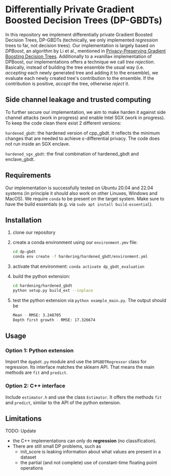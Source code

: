 # Differentially Private Gradient Boosted Decision Trees (DP-GBDTs)

In this repository we implement differentially private Gradient Boosted Decision Trees, DP-GBDTs (technically, we only implemented *regression* trees to far, not decision trees).
Our implementation is largely based on *DPBoost*, an algorithm by Li et al., mentioned in [Privacy-Preserving Gradient Boosting Decision Trees](http://arxiv.org/abs/1911.04209). Additionally to a »vanilla« implementation of DPBoost, our implementations offers a technique we call *tree rejection*. Basically, instead of building the tree ensemble the usual way (i.e. *accepting* each newly generated tree and adding it to the ensemble), we evaluate each newly created tree's contribution to the ensemble. If the contribution is positive, *accept* the tree, otherwise *reject* it.

## Side channel leakage and trusted computing
To further secure our implementation, we aim to make harden it against side channel attacks (work in progress) and enable Intel SGX (work in progress).
To keep the code clean there exist 2 different versions:

`hardened_gbdt`: the hardened version of cpp_gbdt. It reflects the minimum changes that are needed to achieve ε-differential privacy. The code does not run inside an SGX enclave.

`hardened_sgx_gbdt`: the final combination of hardened_gbdt and enclave_gbdt.

## Requirements
Our implementation is successfully tested on Ubuntu 20.04 and 22.04 systems (in principle it should also work on other Linuxes, Windows and MacOS).
We require `conda` to be present on the target system. Make sure to have the build essentials (e.g. via `sudo apt install build-essential`).

## Installation
1. clone our repository
2. create a conda environment using our `environment.ymv` file:
   ```bash
   cd dp-gbdt
   conda env create -f hardering/hardened_gbdt/environment.yml
   ```
3. activate that environment: `conda activate dp_gbdt_evaluation`
4. build the python extension:
   ```bash
   cd hardening/hardened_gbdt
   python setup.py build_ext --inplace
   ```

5. test the python extension via `python example_main.py`. The output should be
   ```bash
   Mean - RMSE: 3.248705
   Depth first growth - RMSE: 17.326674
   ```

## Usage
### Option 1: Python extension
Import the `dpgbdt.py` module and use the `DPGBDTRegressor` class for regression. Its interface matches the sklearn API. That means the main methods are `fit` and `predict`.

### Option 2: C++ interface
Include `estimator.h` and use the class `Estimator`. It offers the methods `fit` and `predict`, similar to the API of the python extension.

## Limitations
TODO: Update
- the C++ implementations can only do **regression** (no classification).
- There are still small DP problems, such as
  - init\_score is leaking information about what values are present in a dataset
  - the partial (and not complete) use of constant-time floating point operations
